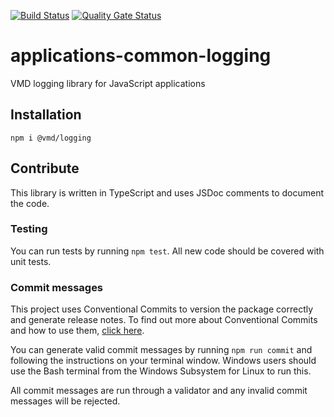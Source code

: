 [![Build Status](https://jenkins.vmduk.net/buildStatus/icon?job=NPM+libraries%2FApplicationCommonLogging.OnMerge)](https://jenkins.vmduk.net/job/NPM%20libraries/job/ApplicationCommonLogging.OnMerge/)
[![Quality Gate Status](https://sonarqube.vmduk.net/api/project_badges/measure?project=VMDDTE_applications-common-logging&metric=alert_status)](https://sonarqube.vmduk.net/dashboard?id=VMDDTE_applications-common-logging)

# applications-common-logging

VMD logging library for JavaScript applications

## Installation

```
npm i @vmd/logging
```

## Contribute

This library is written in TypeScript and uses JSDoc comments to document the code.

### Testing

You can run tests by running `npm test`. All new code should be covered with unit tests.

### Commit messages

This project uses Conventional Commits to version the package correctly and generate release notes. To find out more about Conventional Commits and how to use them, [click here](https://www.conventionalcommits.org/en/v1.0.0/).

You can generate valid commit messages by running `npm run commit` and following the instructions on your terminal window. Windows users should use the Bash terminal from the Windows Subsystem for Linux to run this.

All commit messages are run through a validator and any invalid commit messages will be rejected.
